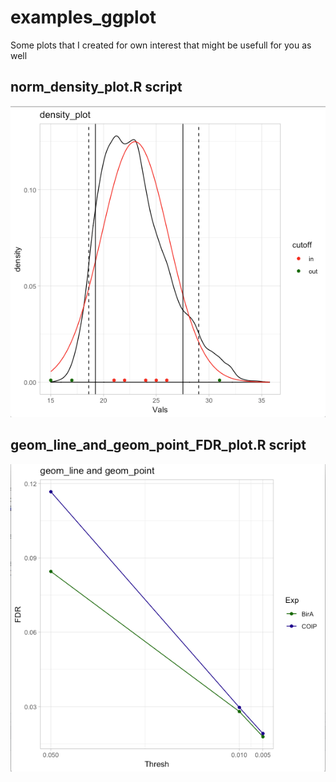 
# examples_ggplot

Some plots that I created for own interest that might be usefull for you as well

## norm_density_plot.R script

![norm_density_plot](norm_density_plot.png)


## geom_line_and_geom_point_FDR_plot.R script

![geom_line_and_geom_point_FDR_plot](geom_line_and_geom_point_FDR_plot.png)